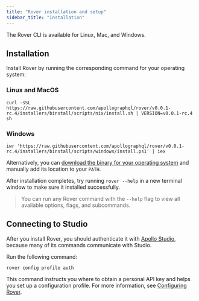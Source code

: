 ```yaml
---
title: "Rover installation and setup"
sidebar_title: "Installation"
---
```


The Rover CLI is available for Linux, Mac, and Windows.

## Installation

Install Rover by running the corresponding command for your operating system:

### Linux and MacOS

```shell
curl -sSL https://raw.githubusercontent.com/apollographql/rover/v0.0.1-rc.4/installers/binstall/scripts/nix/install.sh | VERSION=v0.0.1-rc.4 sh
```

### Windows

```shell
iwr 'https://raw.githubusercontent.com/apollographql/rover/v0.0.1-rc.4/installers/binstall/scripts/windows/install.ps1' | iex
```

Alternatively, you can [download the binary for your operating system](https://github.com/apollographql/rover/releases) and manually add its location to your `PATH`.

After installation completes, try running `rover --help` in a new terminal window to make sure it installed successfully.

>You can run any Rover command with the `--help` flag to view all available options, flags, and subcommands.

## Connecting to Studio

After you install Rover, you should authenticate it with [Apollo Studio](https://www.apollographql.com/docs/studio/), because many of its commands communicate with Studio.

Run the following command:

```shell
rover config profile auth
```

This command instructs you where to obtain a personal API key and helps you set up a configuration profile. For more information, see [Configuring Rover](./configuring#configuration-profiles).
